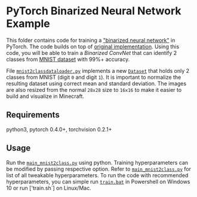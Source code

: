 # PyTorch Binarized Neural Network Example

This folder contains code for training a ["binarized neural network"](https://arxiv.org/abs/1602.02830) in PyTorch. The code builds on top of [original implementation](https://github.com/itayhubara/BinaryNet.pytorch). Using this code, you will be able to train a _Binarized ConvNet_ that can identify 2 classes from [MNIST dataset](http://yann.lecun.com/exdb/mnist/) with 99%+ accuracy.

File [`mnist2classdataloader.py`](mnist2classdataloader.py) implements a new [`Dataset`](https://pytorch.org/docs/stable/data.html#torch.utils.data.Dataset) that holds only 2 classes from MNIST (digit `0` and digit `1`). It is important to normalize the resulting dataset using correct mean and standard deviation. The images are also resized from the normal `28x28` size to `16x16` to make it easier to build and visualize in Minecraft.

## Requirements
python3, pytorch 0.4.0+, torchvision 0.2.1+

## Usage
Run the [`main_mnist2class.py`](main_mnist2class.py) using python. Training hyperparameters can be modified by passing respective option. Refer to [`main_mnist2class.py`](main_mnist2class.py) for list of all tweakable hyperparameters. To run the code with recommended hyperparameters, you can simple run [`train.bat`](train.bat) in Powershell on Windows 10 or run ['train.sh`] on Linux/Mac.